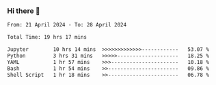 ### Hi there 👋

<!--
**ututono/ututono** is a ✨ _special_ ✨ repository because its `README.md` (this file) appears on your GitHub profile.

Here are some ideas to get you started:

- 🔭 I’m currently working on ...
- 🌱 I’m currently learning ...
- 👯 I’m looking to collaborate on ...
- 🤔 I’m looking for help with ...
- 💬 Ask me about ...
- 📫 How to reach me: ...
- 😄 Pronouns: ...
- ⚡ Fun fact: ...
-->



<!--START_SECTION:waka-->

```txt
From: 21 April 2024 - To: 28 April 2024

Total Time: 19 hrs 17 mins

Jupyter        10 hrs 14 mins  >>>>>>>>>>>>>------------   53.07 %
Python         3 hrs 31 mins   >>>>>--------------------   18.25 %
YAML           1 hr 57 mins    >>>----------------------   10.18 %
Bash           1 hr 54 mins    >>-----------------------   09.86 %
Shell Script   1 hr 18 mins    >>-----------------------   06.78 %
```

<!--END_SECTION:waka-->
